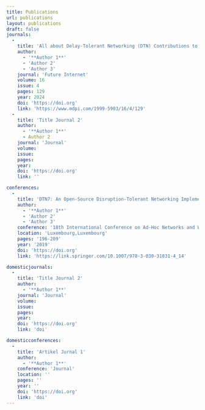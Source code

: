```yaml
---
title: Publications
url: publications
layout: publications
draft: false
journals:
  -
    title: 'All about Delay-Tolerant Networking (DTN) Contributions to Future Internet'
    author:
      - '**Author 1**'
      - 'Author 2'
      - 'Author 3'
    journal: 'Future Internet'
    volume: 16
    issue: 4
    pages: 129
    year: 2024
    doi: 'https://doi.org'
    link: 'https://www.mdpi.com/1999-5903/16/4/129'
  -
    title: 'Title Journal 2'
    author:
      - '**Author 1**'
      - Author 2
    journal: 'Journal'
    volume:
    issue:
    pages:
    year:
    doi: 'https://doi.org'
    link: ''

conferences:
  -
    title: 'DTN7: An Open-Source Disruption-Tolerant Networking Implementation of Bundle Protocol 7'
    author:
      - '**Author 1**'
      - 'Author 2'
      - 'Author 3'
    conference: '18th International Conference on Ad-Hoc Networks and Wireless, ADHOC-NOW 2019'
    location: 'Luxembourg,Luxembourg'
    pages: '196-209'
    year: '2019'
    doi: 'https://doi.org'
    link: 'https://link.springer.com/10.1007/978-3-030-31831-4_14'

domesticjournals:
  -
    title: 'Title Journal 2'
    author:
      - '**Author 1**'
    journal: 'Journal'
    volume:
    issue:
    pages:
    year:
    doi: 'https://doi.org'
    link: 'doi'

domesticconferences:
  -
    title: 'Artikel Jurnal 1'
    author:
      - '**Author 1**'
    conference: 'Journal'
    location: ''
    pages: ''
    year: ''
    doi: 'https://doi.org'
    link: 'doi'
---
```

